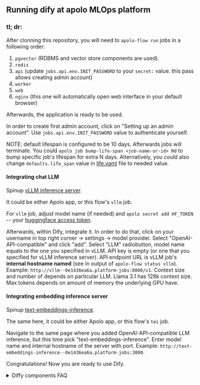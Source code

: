 ## Running dify at apolo MLOps platform

###  tl; dr:

After clonning this repository, you will need to `apolo-flow run` jobs in a following order:
1. `pgvector` (RDBMS and vector store components are used).
2. `redis`
3. `api` (update `jobs.api.env.INIT_PASSWORD` to your `secret:` value. this pass allows creating admin account)
4. `worker`
5. `web` 
6. `nginx` (this one will automatically open web interface in your default browser)

Afterwards, the application is ready to be used.

In order to create first admin account, click on "Setting up an admin account". Use `jobs.api.env.INIT_PASSWORD` value to authenticate yourself. 

NOTE: default lifespan is configured to be 10 days. Afterwards jobs will terminate. You could `apolo job bump-life-span <job-name-or-id> Nd` to bump specific job's lifespan for extra N days. Alternatively, you could also change `defaults.life_span` value in [life.yaml](.neuro/live.yaml) file to needed value.

#### Integrating chat LLM
Spinup [vLLM inference server](https://docs.vllm.ai/en/latest/).

It could be either Apolo app, or this flow's `vllm` job.

For `vllm` job, adjust model name (if needed) and `apolo secret add HF_TOKEN` -- your [huggingface access token](https://huggingface.co/docs/hub/en/security-tokens).

Afterwards, within Dify, integrate it. In order to do that, click on your username in top right corner -> settings -> model provider. Select "OpenAI-API-compatible" and click "add". Select "LLM" radiobutton, model name equals to the one you specified in vLLM. API key is empty (or one that you specified for vLLM inference server). API endpoint URL is vLLM job's **internal hostname named** (see in output of `apolo-flow status vllm`). Example: `http://vllm--0e1436ea6a.platform-jobs:8000/v1`. Context size and number of depends on particular LLM. Llama 3.1 has 128k context size. Max tokens depends on amount of memory the underlying GPU have.  

#### Integrating embedding inference server
Spinup [text-embeddings-inference](https://github.com/huggingface/text-embeddings-inference).

The same here, it could be either Apolo app, or this flow's `tei` job.

Navigate to the same page where you added OpenAI-API-compatible LLM inference, but this time pick "text-embeddings-inference". Enter model name and internal hostname of the server with port. Example: `http://text-embeddings-inference--0e1436ea6a.platform-jobs:3000`.

Congratulations! Now you are ready to use Dify.


<details> 

<summary>Diffy components FAQ</summary>

1. `apolo-flow run pgvector` creates instance of PostgreSQL server with PGVector extension installed. The database is used to store metadata for your RAGs, datasets and configurations of apps within Dify.

It might happen, that PGVector crashes on startup due to inability to obtain file locks. This is caused by implementation of underlying storage provider for apolo files app (used in volumes). To overcome this, create apolo disk of needed size (`apolo disk create --help`) and replace `volumes.pgdata.remote` with reference to the disk ID. The processed datasets' vectors are stored here too, therefore pick disk size carefully.

The updated config should look like:

```yaml
volumes:
    pgvector:
        remote: disk:disk-8f7e821d-94a7-4ae2-aece-3d115c698268 # you could refer disk by name too
```

2. `apolo-flow run redis` creates instance of Redis standalone server. It is used by Dify API to schedule data processing tasks onto dify workers via Celery.

The same issue might happen here as with PostgreSQL. In this case, create another dedicated apolo disk and update `volumes.redis.remote` in live.yaml config file.

3. `apolo-flow run api` starts Dify API job. This is Dify's main controller.
4. `apolo-flow run worker` starts Dify worker that processes datasets and other tasks that you might execute within the app. You could start several of them.
5. `apolo-flow run web` starts web server job that hosts web application with those fancy forms and controllers. It communicates with the API.
6. `apolo-flow run nginx` starts NGINX reverse proxy job that acts as a facade for Dify's API and web server components. You will open web interface of Dify via nginx. After starting this job, a corresponding tab within your web browser should open.

Do not hesitate to contact Apolo support if something goes wrong. We are eager to help you build awesome RAGs!
</details>